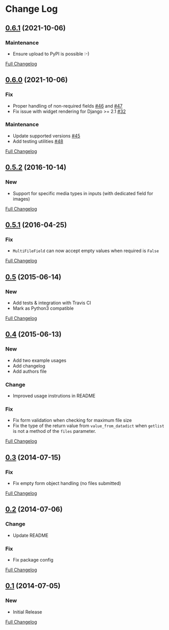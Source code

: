 # Change Log

## [0.6.1](https://github.com/Chive/django-multiupload/tree/0.6.1) (2021-10-06)


### Maintenance
* Ensure upload to PyPI is possible :-)

[Full Changelog](https://github.com/Chive/django-multiupload/compare/0.6.0...0.6.1)


## [0.6.0](https://github.com/Chive/django-multiupload/tree/0.6.0) (2021-10-06)


### Fix
* Proper handling of non-required fields [#46](https://github.com/Chive/django-multiupload/pull/46) and [#47](https://github.com/Chive/django-multiupload/pull/47)
* Fix issue with widget rendering for Django >= 2.1 [#32](https://github.com/Chive/django-multiupload/pull/32)

### Maintenance
* Update supported versions [#45](https://github.com/Chive/django-multiupload/pull/45)
* Add testing utilities [#48](https://github.com/Chive/django-multiupload/pull/48)

[Full Changelog](https://github.com/Chive/django-multiupload/compare/0.5.2...0.6.0)


## [0.5.2](https://github.com/Chive/django-multiupload/tree/0.5.2) (2016-10-14)

### New
* Support for specific media types in inputs (with dedicated field for images)

[Full Changelog](https://github.com/Chive/django-multiupload/compare/0.5.1...0.5.2)

## [0.5.1](https://github.com/Chive/django-multiupload/tree/0.5.1) (2016-04-25)

### Fix
* `MultiFileField` can now accept empty values when required is `False`

[Full Changelog](https://github.com/Chive/django-multiupload/compare/0.5...0.5.1)

## [0.5](https://github.com/Chive/django-multiupload/tree/0.5) (2015-06-14)

### New
* Add tests & integration with Travis CI
* Mark as Python3 compatible

[Full Changelog](https://github.com/Chive/django-multiupload/compare/0.4...0.5)

## [0.4](https://github.com/Chive/django-multiupload/tree/0.4) (2015-06-13)

### New
* Add two example usages
* Add changelog
* Add authors file

### Change
* Improved usage instrutions in README

### Fix
* Fix form validation when checking for maximum file size
* Fix the type of the return value from ``value_from_datadict`` when ``getlist`` is not a method of the ``files`` parameter.

[Full Changelog](https://github.com/Chive/django-multiupload/compare/0.3...0.4)

## [0.3](https://github.com/Chive/django-multiupload/tree/0.3) (2014-07-15)

### Fix
* Fix empty form object handling (no files submitted)

[Full Changelog](https://github.com/Chive/django-multiupload/compare/0.2...0.3)

## [0.2](https://github.com/Chive/django-multiupload/tree/0.2) (2014-07-06)

### Change
* Update README


### Fix
* Fix package config

[Full Changelog](https://github.com/Chive/django-multiupload/compare/0.1...0.2)

## [0.1](https://github.com/Chive/django-multiupload/tree/0.1) (2014-07-05)

### New
* Initial Release

[Full Changelog](https://github.com/Chive/django-multiupload/commit/8ef0df5506dc213714f52ce5801f2c41452e3acc)
